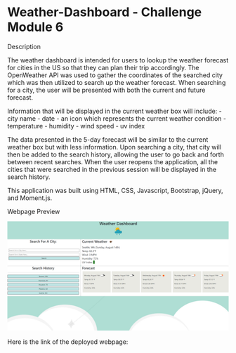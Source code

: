 # Weather-Dashboard - Challenge Module 6

Description 

The weather dashboard is intended for users to lookup the weather forecast for cities in the US so that they can plan their trip accordingly. The OpenWeather API was used to gather the coordinates of the searched city which was then utilized to search up the weather forecast. When searching for a city, the user will be presented with both the current and future forecast. 

Information that will be displayed in the current weather box will include:
    - city name
    - date
    - an icon which represents the current weather condition
    - temperature 
    - humidity
    - wind speed 
    - uv index
 
 The data presented in the 5-day forecast will be similar to the current weather box but with less information. Upon searching a city, that city will then be added to the search history, allowing the user to go back and forth between recent searches. When the user reopens the application, all the cities that were searched in the previous session will be displayed in the search history.

 This application was built using HTML, CSS, Javascript, Bootstrap, jQuery, and Moment.js. 

 Webpage Preview 

 ![WebPage Preview](assets/weatherDashPreview.png)

 Here is the link of the deployed webpage: 